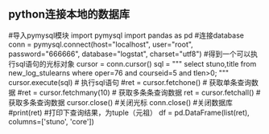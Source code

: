 ## python连接本地的数据库

#导入pymysql模块
import pymysql
import pandas as pd
#连接database
conn = pymysql.connect(host="localhost", user="root", password="666666", database="logstat", charset="utf8")
#得到一个可以执行sql语句的光标对象
cursor = conn.cursor()
sql = """
select stuno,title from new_log_stulearns where oper=76 and courseid=5 and tlen>0;
"""
cursor.execute(sql) # 执行sql语句
#ret = cursor.fetchone() # 获取单条查询数据
#ret = cursor.fetchmany(10) # 获取多条条查询数据
ret = cursor.fetchall() # 获取多条查询数据
cursor.close() #关闭光标
conn.close() #关闭数据库
#print(ret) #打印下查询结果，为tuple（元祖）
df = pd.DataFrame(list(ret), columns=['stuno', 'core'])
